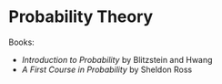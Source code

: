 # Probability Theory

Books:
- *Introduction to Probability* by Blitzstein and Hwang
- *A First Course in Probability* by Sheldon Ross